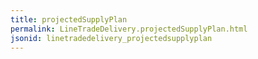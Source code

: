 ```yaml
---
title: projectedSupplyPlan
permalink: LineTradeDelivery.projectedSupplyPlan.html
jsonid: linetradedelivery_projectedsupplyplan
---
```

